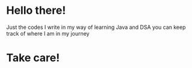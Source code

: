 # Hello there!
Just the codes I write in my way of learning Java and DSA
you can keep track of where I am in my journey
# Take care!
